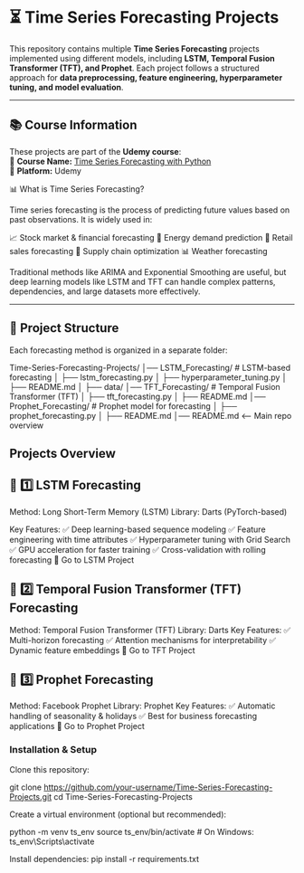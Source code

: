 
# ⏳ Time Series Forecasting Projects  

This repository contains multiple **Time Series Forecasting** projects implemented using different models, including **LSTM, Temporal Fusion Transformer (TFT), and Prophet**. Each project follows a structured approach for **data preprocessing, feature engineering, hyperparameter tuning, and model evaluation**.  

---

## 📚 Course Information  
These projects are part of the **Udemy course**:  
📌 **Course Name:** [Time Series Forecasting with Python](https://www.udemy.com/course/forecasting-python/learn/lecture/45931761?start=510#questions)  
📌 **Platform:** Udemy  

📊 What is Time Series Forecasting?

Time series forecasting is the process of predicting future values based on past observations. It is widely used in:

📈 Stock market & financial forecasting
🔋 Energy demand prediction
🛒 Retail sales forecasting
🚛 Supply chain optimization
📊 Weather forecasting


Traditional methods like ARIMA and Exponential Smoothing are useful, but deep learning models like LSTM and TFT can handle complex patterns, dependencies, and large datasets more effectively.


---

## 📂 Project Structure  

Each forecasting method is organized in a separate folder:  

Time-Series-Forecasting-Projects/
│── LSTM_Forecasting/            # LSTM-based forecasting
│   ├── lstm_forecasting.py
│   ├── hyperparameter_tuning.py
│   ├── README.md
│   ├── data/
│── TFT_Forecasting/             # Temporal Fusion Transformer (TFT)
│   ├── tft_forecasting.py
│   ├── README.md
│── Prophet_Forecasting/         # Prophet model for forecasting
│   ├── prophet_forecasting.py
│   ├── README.md
│── README.md  <-- Main repo overview


## Projects Overview

## 📌 1️⃣ LSTM Forecasting
Method: Long Short-Term Memory (LSTM)
Library: Darts (PyTorch-based)

Key Features: ✅ Deep learning-based sequence modeling
✅ Feature engineering with time attributes
✅ Hyperparameter tuning with Grid Search
✅ GPU acceleration for faster training
✅ Cross-validation with rolling forecasting
📂 Go to LSTM Project

## 📌 2️⃣ Temporal Fusion Transformer (TFT) Forecasting
Method: Temporal Fusion Transformer (TFT)
Library: Darts
Key Features: ✅ Multi-horizon forecasting
✅ Attention mechanisms for interpretability
✅ Dynamic feature embeddings
📂 Go to TFT Project

## 📌 3️⃣ Prophet Forecasting
Method: Facebook Prophet
Library: Prophet
Key Features: ✅ Automatic handling of seasonality & holidays
✅ Best for business forecasting applications
📂 Go to Prophet Project


### Installation & Setup

Clone this repository:

git clone https://github.com/your-username/Time-Series-Forecasting-Projects.git
cd Time-Series-Forecasting-Projects

Create a virtual environment (optional but recommended):

python -m venv ts_env
source ts_env/bin/activate  # On Windows: ts_env\Scripts\activate


Install dependencies:
pip install -r requirements.txt
